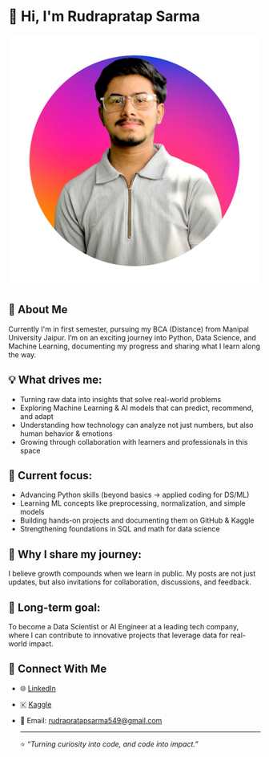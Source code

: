 # 👋 Hi, I'm Rudrapratap Sarma  

![Rudrapratap Sarma – Aspiring Data Scientist | Machine Learning & AI Enthusiast](Rudra.jpg)

## 🌱 About Me 
Currently I'm in first semester, pursuing my BCA (Distance) from Manipal University Jaipur. I’m on an exciting journey into Python, Data Science, and Machine Learning, documenting my progress and sharing what I learn along the way.

## 💡 What drives me:

- Turning raw data into insights that solve real-world problems
- Exploring Machine Learning & AI models that can predict, recommend, and adapt
- Understanding how technology can analyze not just numbers, but also human behavior & emotions
- Growing through collaboration with learners and professionals in this space

## 📌 Current focus:

- Advancing Python skills (beyond basics → applied coding for DS/ML)
- Learning ML concepts like preprocessing, normalization, and simple models
- Building hands-on projects and documenting them on GitHub & Kaggle
- Strengthening foundations in SQL and math for data science

## 🌱 Why I share my journey:
I believe growth compounds when we learn in public. My posts are not just updates, but also invitations for collaboration, discussions, and feedback.

## 🎯 Long-term goal:
To become a Data Scientist or AI Engineer at a leading tech company, where I can contribute to innovative projects that leverage data for real-world impact.

## 🔗 Connect With Me  
- 🌐 [LinkedIn](https://www.linkedin.com/in/rudrapratap-sarma)  
- 🇰  [Kaggle](kaggle.com/rudrapratapsarma)  
- 📧 Email: rudrapratapsarma549@gmail.com

  ---

  ⭐ *“Turning curiosity into code, and code into impact.”*  
